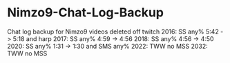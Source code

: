 # Nimzo9-Chat-Log-Backup
Chat log backup for Nimzo9 videos deleted off twitch
2016: SS any% 5:42 -> 5:18 and harp
2017: SS any% 4:59 -> 4:56
2018: SS any% 4:56 -> 4:50
2020: SS any% 1:31 -> 1:30 and SMS any%
2022: TWW no MSS
2032: TWW no MSS
